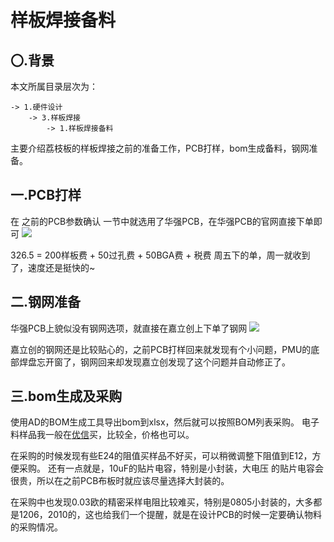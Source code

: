 # 样板焊接备料

## 〇.背景

本文所属目录层次为：

```
-> 1.硬件设计
	-> 3.样板焊接
		-> 1.样板焊接备料
```

主要介绍荔枝板的样板焊接之前的准备工作，PCB打样，bom生成备料，钢网准备。

## 一.PCB打样

在 之前的PCB参数确认 一节中就选用了华强PCB，在华强PCB的官网直接下单即可
![](http://7xvwj0.com1.z0.glb.clouddn.com/16-7-27/79764304.jpg)

326.5 = 200样板费 + 50过孔费 + 50BGA费 + 税费
周五下的单，周一就收到了，速度还是挺快的~

## 二.钢网准备

华强PCB上貌似没有钢网选项，就直接在嘉立创上下单了钢网
![](http://7xvwj0.com1.z0.glb.clouddn.com/16-7-27/55641158.jpg)

嘉立创的钢网还是比较贴心的，之前PCB打样回来就发现有个小问题，PMU的底部焊盘忘开窗了，钢网回来却发现嘉立创发现了这个问题并自动修正了。

## 三.bom生成及采购

使用AD的BOM生成工具导出bom到xlsx，然后就可以按照BOM列表采购。
电子料样品我一般在[优信](https://youxin-electronic.taobao.com/)买，比较全，价格也可以。

在采购的时候发现有些E24的阻值买样品不好买，可以稍微调整下阻值到E12，方便采购。
还有一点就是，10uF的贴片电容，特别是小封装，大电压 的贴片电容会很贵，所以在之前PCB布板时就应该尽量选择大封装的。

在采购中也发现0.03欧的精密采样电阻比较难买，特别是0805小封装的，大多都是1206，2010的，这也给我们一个提醒，就是在设计PCB的时候一定要确认物料的采购情况。
